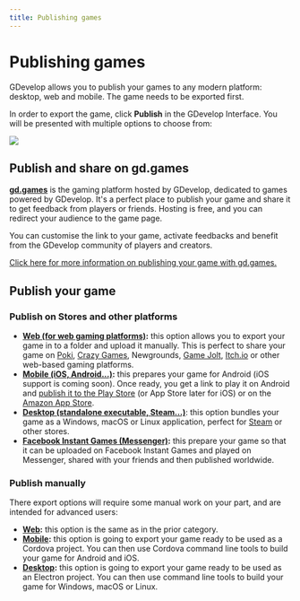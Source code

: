 ```yaml
---
title: Publishing games
---
```

# Publishing games

GDevelop allows you to publish your games to any modern platform: desktop, web and mobile. The game needs to be exported first.

In order to export the game, click **Publish** in the GDevelop Interface. You will be presented with multiple options to choose from:

![](/gdevelop5/sharegame.gif)

## Publish and share on gd.games

**[gd.games](https://gd.games)** is the gaming platform hosted by GDevelop, dedicated to games powered by GDevelop.
It's a perfect place to publish your game and share it to get feedback from players or friends. Hosting is free, and you can redirect your audience to the game page.

You can customise the link to your game, activate feedbacks and benefit from the GDevelop community of players and creators.

[Click here for more information on publishing your game with gd.games.](/gdevelop5/publishing/web)

## Publish your game

### Publish on Stores and other platforms

  * **[Web (for web gaming platforms)](/gdevelop5/publishing/html5_game_in_a_local_folder):**  this option allows you to export your game in to a folder and upload it manually. This is perfect to share your game on [Poki](./poki), [Crazy Games](./crazy-games), Newgrounds, [Game Jolt](/gdevelop5/publishing/publishing-to-gamejolt-store), [Itch.io](/gdevelop5/publishing/publishing-to-itch-io) or other web-based gaming platforms.
  * **[Mobile (iOS, Android...)](/gdevelop5/publishing/android_and_ios):** this prepares your game for Android (iOS support is coming soon). Once ready, you get a link to play it on Android and [publish it to the Play Store](/gdevelop5/publishing/android_and_ios/play-store) (or App Store later for iOS) or on the [Amazon App Store](/gdevelop5/publishing/publishing-to-amazon-app-store).
  * **[Desktop (standalone executable, Steam...)](/gdevelop5/publishing/windows-macos-linux)**: this option bundles your game as a Windows, macOS or Linux application, perfect for [Steam](/gdevelop5/publishing/publish-to-steam) or other stores.
  * **[Facebook Instant Games (Messenger)](/gdevelop5/publishing/publishing-to-facebook-instant-games):** this prepare your game so that it can be uploaded on Facebook Instant Games and played on Messenger, shared with your friends and then published worldwide.

### Publish manually

There export options will require some manual work on your part, and are intended for advanced users:

  * **[Web](/gdevelop5/publishing/html5_game_in_a_local_folder):**  this option is the same as in the prior category.
  * **[Mobile](/gdevelop5/publishing/android_and_ios_with_cordova):** this option is going to export your game ready to be used as a Cordova project. You can then use Cordova command line tools to build your game for Android and iOS.
  * **[Desktop](/gdevelop5/publishing/windows-macos-linux-with-electron):** this option is going to export your game ready to be used as an Electron project. You can then use command line tools to build your game for Windows, macOS or Linux.
